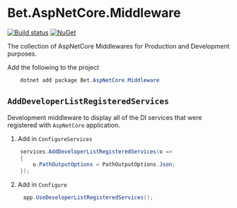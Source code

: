 # Bet.AspNetCore.Middleware

[![Build status](https://ci.appveyor.com/api/projects/status/fo9rakj7s7uhs3ij?svg=true)](https://ci.appveyor.com/project/kdcllc/bet-aspnetcore)
[![NuGet](https://img.shields.io/nuget/v/Bet.AspNetCore.Middleware.svg)](https://www.nuget.org/packages?q=Bet.AspNetCore.Middleware)

The collection of AspNetCore Middlewares for Production and Development purposes.

Add the following to the project

```csharp
    dotnet add package Bet.AspNetCore.Middleware
```


## `AddDeveloperListRegisteredServices`

Development middleware to display all of the DI services that were registered with `AspNetCore` application.

1. Add in `ConfigureServices`

```csharp
    services.AddDeveloperListRegisteredServices(o =>
    {
        o.PathOutputOptions = PathOutputOptions.Json;
    });
```

2. Add in `Configure`

```csharp
     app.UseDeveloperListRegisteredServices();
```
